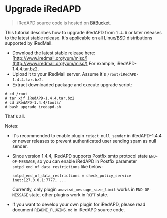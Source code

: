 # Upgrade iRedAPD

> iRedAPD source code is hosted on [BitBucket](https://bitbucket.org/zhb/iredapd/overview).

This tutorial describes how to upgrade iRedAPD from `1.4.0` or later releases
to the latest stable release. It's applicable on all Linux/BSD distributions
supported by iRedMail.

* Download the latest stable release here: [http://www.iredmail.org/yum/misc/](http://www.iredmail.org/yum/misc/)
  For example, iRedAPD-1.4.4.tar.bz2.
* Upload it to your iRedMail server. Assume it's `/root/iRedAPD-1.4.4.tar.bz2`.
* Extract downloaded package and execute upgrade script:

```
# cd /root
# tar xjf iRedAPD-1.4.4.tar.bz2
# cd iRedAPD-1.4.4/tools/
# bash upgrade_iredapd.sh
```

That's all.

Notes:

* It's recommended to enable plugin `reject_null_sender` in iRedAPD-1.4.4 or
  newer releases to prevent authenticated user sending spam as null sender.

* Since version 1.4.4, iRedAPD supports Postfix smtp protocol state
  `END-OF-MESSAGE`, so you can enable iRedAPD in Postfix parameter
  `smtpd_end_of_data_restrictions` like below:

    ```smtpd_end_of_data_restrictions = check_policy_service inet:127.0.0.1:7777, ...```

    Currently, only plugin `amavisd_message_size_limit` works in `END-OF-MESSAGE`
    state, other plugins work in `RCPT` state.
  
* If you want to develop your own plugin for iRedAPD, please read document
  `README_PLUGINS.md` in iRedAPD source code.
